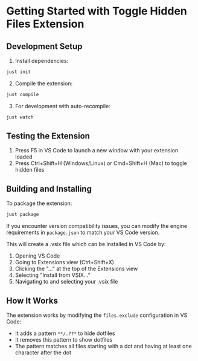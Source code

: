 # Getting Started with Toggle Hidden Files Extension

## Development Setup

1. Install dependencies:

```bash
just init
```

2. Compile the extension:

```bash
just compile
```

3. For development with auto-recompile:

```bash
just watch
```

## Testing the Extension

1. Press F5 in VS Code to launch a new window with your extension loaded
2. Press Ctrl+Shift+H (Windows/Linux) or Cmd+Shift+H (Mac) to toggle hidden files

## Building and Installing

To package the extension:

```bash
just package
```

If you encounter version compatibility issues, you can modify the engine requirements in `package.json` to match your VS Code version.

This will create a .vsix file which can be installed in VS Code by:

1. Opening VS Code
2. Going to Extensions view (Ctrl+Shift+X)
3. Clicking the "..." at the top of the Extensions view
4. Selecting "Install from VSIX..."
5. Navigating to and selecting your .vsix file

## How It Works

The extension works by modifying the `files.exclude` configuration in VS Code:

- It adds a pattern `**/.??*` to hide dotfiles
- It removes this pattern to show dotfiles
- The pattern matches all files starting with a dot and having at least one character after the dot

